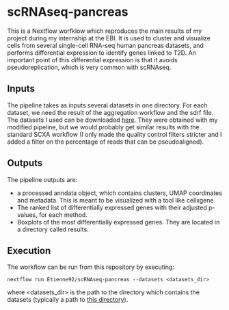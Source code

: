 # scRNAseq-pancreas

This is a Nextflow worfklow which reproduces the main results of my project during my internship at the EBI. It is used to cluster and visualize cells from several single-cell RNA-seq human pancreas datasets, and performs differential expression to identify genes linked to T2D. An important point of this differential expression is that it avoids pseudoreplication, which is very common with scRNAseq.

## Inputs
The pipeline takes as inputs several datasets in one directory. For each dataset, we need the result of the aggregation workflow and the sdrf file. The datasets I used can be downloaded [here](https://www.dropbox.com/s/eaaljveie79k2ec/datasets.zip?dl=0). They were obtained with my modified pipeline, but we would probably get similar results with the standard SCXA workflow (I only made the quality control filters stricter and I added a filter on the percentage of reads that can be pseudoaligned).

## Outputs
The pipeline outputs are:
- a processed anndata object, which contains clusters, UMAP coordinates and metadata. This is meant to be visualized with a tool like cellxgene.
- The ranked list of differentially expressed genes with their adjusted p-values, for each method.
- Boxplots of the most differentially expressed genes.
They are located in a directory called results.

## Execution
The workflow can be run from this repository by executing:
```
nextflow run Etienne92/scRNAseq-pancreas --datasets <datasets_dir>
```
where <datasets_dir> is the path to the directory which contains the datasets (typically a path to [this directory](https://www.dropbox.com/s/eaaljveie79k2ec/datasets.zip?dl=0)).
